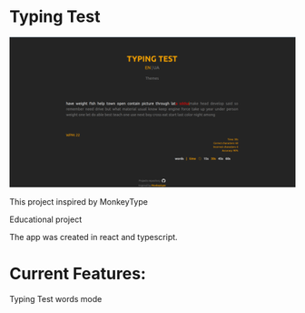 # Typing Test

![alt text](image.png)

This project inspired by MonkeyType

Educational project

The app was created in react and typescript.

# Current Features:

Typing Test
words mode
